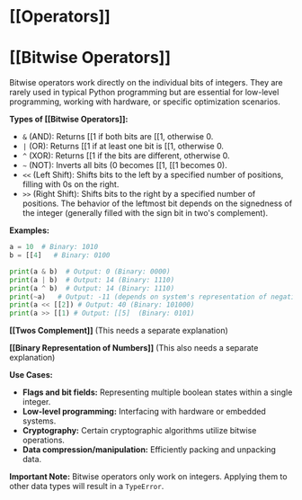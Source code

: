 # [[Operators]]
# [[Bitwise Operators]] 
Bitwise operators work directly on the individual bits of integers.  They are rarely used in typical Python programming but are essential for low-level programming, working with hardware, or specific optimization scenarios.


**Types of [[Bitwise Operators]]:**

*   `&` (AND):  Returns [[1 if both bits are [[1, otherwise 0.
*   `|` (OR): Returns [[1 if at least one bit is [[1, otherwise 0.
*   `^` (XOR): Returns [[1 if the bits are different, otherwise 0.
*   `~` (NOT): Inverts all bits (0 becomes [[1, [[1 becomes 0).
*   `<<` (Left Shift): Shifts bits to the left by a specified number of positions, filling with 0s on the right.
*   `>>` (Right Shift): Shifts bits to the right by a specified number of positions.  The behavior of the leftmost bit depends on the signedness of the integer (generally filled with the sign bit in two's complement).


**Examples:**

```python
a = 10  # Binary: 1010
b = [[4]   # Binary: 0100

print(a & b)  # Output: 0 (Binary: 0000)
print(a | b)  # Output: 14 (Binary: 1110)
print(a ^ b)  # Output: 14 (Binary: 1110)
print(~a)   # Output: -11 (depends on system's representation of negative numbers)
print(a << [[2]) # Output: 40 (Binary: 101000)
print(a >> [[1) # Output: [[5]  (Binary: 0101)

```

**[[Twos Complement]]**  (This needs a separate explanation)

**[[Binary Representation of Numbers]]** (This also needs a separate explanation)


**Use Cases:**

*   **Flags and bit fields:**  Representing multiple boolean states within a single integer.
*   **Low-level programming:** Interfacing with hardware or embedded systems.
*   **Cryptography:** Certain cryptographic algorithms utilize bitwise operations.
*   **Data compression/manipulation:**  Efficiently packing and unpacking data.


**Important Note:**  Bitwise operators only work on integers. Applying them to other data types will result in a `TypeError`.
